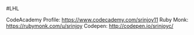 #LHL

CodeAcademy Profile: https://www.codecademy.com/srinjoy11
Ruby Monk: https://rubymonk.com/u/srinjoy
Codepen: http://codepen.io/srinjoyc/
